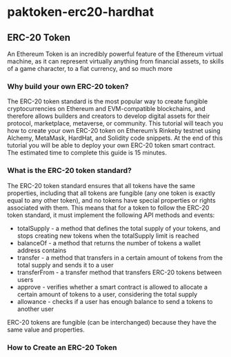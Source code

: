 # paktoken-erc20-hardhat
## ERC-20 Token
An Ethereum Token is an incredibly powerful feature of the Ethereum virtual machine, as it can represent virtually anything from financial assets, to skills of a game character, to a fiat currency, and so much more
### Why build your own ERC-20 token?
The ERC-20 token standard is the most popular way to create fungible cryptocurrencies on Ethereum and EVM-compatible blockchains, and therefore allows builders and creators to develop digital assets for their protocol, marketplace, metaverse, or community.
This tutorial will teach you how to create your own ERC-20 token on Ethereum’s Rinkeby testnet using Alchemy, MetaMask, HardHat, and Solidity code snippets. At the end of this tutorial you will be able to deploy your own ERC-20 token smart contract. The estimated time to complete this guide is 15 minutes.
### What is the ERC-20 token standard?
 The ERC-20 token standard ensures that all tokens have the same properties, including that all tokens are fungible (any one token is exactly equal to any other token), and no tokens have special properties or rights associated with them.
This means that for a token to follow the ERC-20 token standard, it must implement the following API methods and events:
- totalSupply - a method that defines the total supply of your tokens, and stops creating new tokens when the totalSupply limit is reached
- balanceOf - a method that returns the number of tokens a wallet address contains
- transfer - a method that transfers in a certain amount of tokens from the total supply and sends it to a user
- transferFrom - a transfer method that transfers ERC-20 tokens between users
- approve - verifies whether a smart contract is allowed to allocate a certain amount of tokens to a user, considering the total supply
- allowance - checks if a user has enough balance to send a tokens to another user

ERC-20 tokens are fungible (can be interchanged) because they have the same value and properties.
### How to Create an ERC-20 Token

